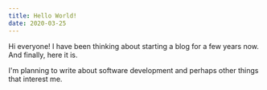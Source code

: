 ```yaml
---
title: Hello World!
date: 2020-03-25
---
```


Hi everyone! I have been thinking about starting a blog for a few years now. And finally, here it is.

I'm planning to write about software development and perhaps other things that interest me.

